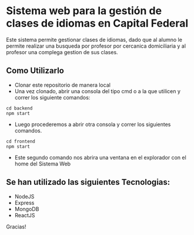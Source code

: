 # Sistema web para la gestión de clases de idiomas en Capital Federal
Este sistema permite gestionar clases de idiomas, dado que al alumno le permite realizar una busqueda por profesor por cercanica domiciliaria y al profesor una complega gestion de sus clases.

## Como Utilizarlo
- Clonar este repositorio de manera local
- Una vez clonado, abrir una consola del tipo cmd o a la que utilicen y correr los siguiente comandos:
```
cd backend
npm start
```
- Luego procederemos a abrir otra consola y correr los siguientes comandos.
```
cd frontend
npm start
```
- Este segundo comando nos abrira una ventana en el explorador con el home del Sistema Web

## Se han utilizado las siguientes Tecnologias:
- NodeJS
- Express
- MongoDB
- ReactJS

Gracias!
